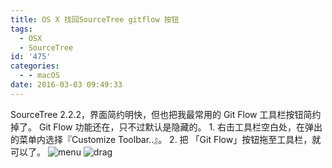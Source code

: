 ```yaml
---
title: OS X 找回SourceTree gitflow 按钮
tags:
  - OSX
  - SourceTree
id: '475'
categories:
  - - macOS
date: 2016-03-03 09:49:33
---
```


SourceTree 2.2.2，界面简约明快，但也把我最常用的 Git Flow 工具栏按钮简约掉了。 Git Flow 功能还在，只不过默认是隐藏的。 1. 右击工具栏空白处，在弹出的菜单内选择『Customize Toolbar..』。 2. 把 「Git Flow」按钮拖至工具栏，就可以了。 ![menu](https://xobo.org/wp-content/uploads/2016/03/menu-300x91.png) ![drag](https://xobo.org/wp-content/uploads/2016/03/drag-300x193.png)